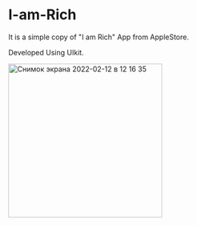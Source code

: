 # I-am-Rich

It is a simple copy of "I am Rich" App from AppleStore.

Developed Using UIkit. 


<img width="307" alt="Снимок экрана 2022-02-12 в 12 16 35" src="https://user-images.githubusercontent.com/65128133/153699620-30f1cecc-111c-4e43-b900-8dcf33363646.png">
